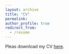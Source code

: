 ```yaml
---
layout: archive
title: "CV"
permalink:
author_profile: true
redirect_from:
  - /resume
---
```


Pleas download my CV [here](http://mhyaghoubi.github.io/files/CV_MH.pdf).
